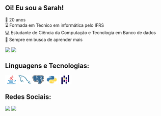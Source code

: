 <h2>Oi! Eu sou a Sarah!</h2>
🌙 20 anos <br>
⌛️ Formada em Técnico em informática pelo IFRS<br>
💻 Estudante de Ciência da Computação e Tecnologia em Banco de dados <br>
🌱 Sempre em busca de aprender mais
<br><br>

<div>
  <img height="180em" src="https://github-readme-stats.vercel.app/api?username=sapicenn&show_icons=true&theme=bear&include_all_commits=true&count_private=true"/>
  <img height="180em" src="https://github-readme-stats.vercel.app/api/top-langs/?username=sapicenn&layout=compact&langs_count=16&theme=bear"/>
</div>

<div>
  <h2>Linguagens e Tecnologias:</h2>
  <img align="center" height="30" width="40" alt="java-icon" src="https://raw.githubusercontent.com/devicons/devicon/master/icons/java/java-original.svg">
  <img align="center" height="30" width="40" alt="mysql-icon" src="https://raw.githubusercontent.com/devicons/devicon/master/icons/mysql/mysql-original.svg">
  <img align="center" height="30" width="40" alt="postgresql-icon" src="https://raw.githubusercontent.com/devicons/devicon/master/icons/postgresql/postgresql-original.svg">
  <img align="center" height="30" width="40" alt="python-icon" src="https://raw.githubusercontent.com/devicons/devicon/master/icons/python/python-original.svg">
  <img align="center" height="30" width="40" alt="pandas" src="https://raw.githubusercontent.com/devicons/devicon/master/icons/pandas/pandas-original.svg">
</div>

<div><h2>Redes Sociais:</h2>
  <a href = "mailto:sarinhapicennideoliveira@gmail.com"><img src="https://img.shields.io/badge/-Gmail-%23333?style=for-the-badge&logo=gmail&logoColor=white" target="_blank"></a>
  <a href="www.linkedin.com/in/sarah-picenni-1783a4236" target="_blank"><img src="https://img.shields.io/badge/-LinkedIn-%230077B5?style=for-the-badge&logo=linkedin&logoColor=white" target="_blank"></a>
  </div>
